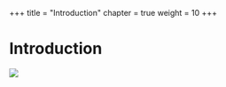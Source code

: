 +++
title = "Introduction"
chapter = true
weight = 10
+++

# Introduction









![](/images/intro/01intro.png)


